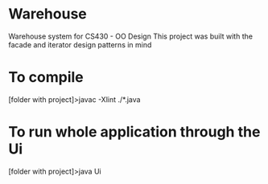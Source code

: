 # Warehouse
Warehouse system for CS430 - OO Design
This project was built with the facade and iterator design patterns in mind

# To compile
[folder with project]>javac -Xlint ./*.java

# To run whole application through the Ui
[folder with project]>java Ui
